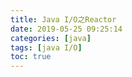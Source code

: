 ```yaml
---
title: Java I/O之Reactor
date: 2019-05-25 09:25:14
categories: [java]
tags: [java I/O]
toc: true
---
```





